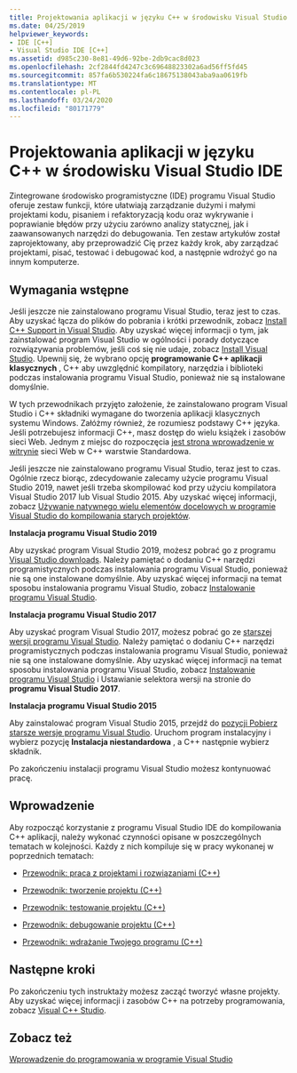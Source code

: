 ```yaml
---
title: Projektowania aplikacji w języku C++ w środowisku Visual Studio IDE
ms.date: 04/25/2019
helpviewer_keywords:
- IDE [C++]
- Visual Studio IDE [C++]
ms.assetid: d985c230-8e81-49d6-92be-2db9cac8d023
ms.openlocfilehash: 2cf2844fd4247c3c69648823302a6ad56ff5fd45
ms.sourcegitcommit: 857fa6b530224fa6c18675138043aba9aa0619fb
ms.translationtype: MT
ms.contentlocale: pl-PL
ms.lasthandoff: 03/24/2020
ms.locfileid: "80171779"
---
```

# <a name="using-the-visual-studio-ide-for-c-desktop-development"></a>Projektowania aplikacji w języku C++ w środowisku Visual Studio IDE

Zintegrowane środowisko programistyczne (IDE) programu Visual Studio oferuje zestaw funkcji, które ułatwiają zarządzanie dużymi i małymi projektami kodu, pisaniem i refaktoryzacją kodu oraz wykrywanie i poprawianie błędów przy użyciu zarówno analizy statycznej, jak i zaawansowanych narzędzi do debugowania. Ten zestaw artykułów został zaprojektowany, aby przeprowadzić Cię przez każdy krok, aby zarządzać projektami, pisać, testować i debugować kod, a następnie wdrożyć go na innym komputerze.

## <a name="prerequisites"></a>Wymagania wstępne

Jeśli jeszcze nie zainstalowano programu Visual Studio, teraz jest to czas. Aby uzyskać łącza do plików do pobrania i krótki przewodnik, zobacz [Install C++ Support in Visual Studio](../build/vscpp-step-0-installation.md). Aby uzyskać więcej informacji o tym, jak zainstalować program Visual Studio w ogólności i porady dotyczące rozwiązywania problemów, jeśli coś się nie udaje, zobacz [Install Visual Studio](/visualstudio/install/install-visual-studio). Upewnij się, że wybrano opcję **programowanie C++ aplikacji klasycznych** , C++ aby uwzględnić kompilatory, narzędzia i biblioteki podczas instalowania programu Visual Studio, ponieważ nie są instalowane domyślnie.

W tych przewodnikach przyjęto założenie, że zainstalowano program Visual Studio i C++ składniki wymagane do tworzenia aplikacji klasycznych systemu Windows. Załóżmy również, że rozumiesz podstawy C++ języka. Jeśli potrzebujesz informacji C++, masz dostęp do wielu książek i zasobów sieci Web. Jednym z miejsc do rozpoczęcia [jest strona wprowadzenie w witrynie](https://isocpp.org/get-started) sieci Web w C++ warstwie Standardowa.

Jeśli jeszcze nie zainstalowano programu Visual Studio, teraz jest to czas. Ogólnie rzecz biorąc, zdecydowanie zalecamy użycie programu Visual Studio 2019, nawet jeśli trzeba skompilować kod przy użyciu kompilatora Visual Studio 2017 lub Visual Studio 2015. Aby uzyskać więcej informacji, zobacz [Używanie natywnego wielu elementów docelowych w programie Visual Studio do kompilowania starych projektów](../porting/use-native-multi-targeting.md).

**Instalacja programu Visual Studio 2019**

Aby uzyskać program Visual Studio 2019, możesz pobrać go z programu [Visual Studio downloads](https://www.visualstudio.com/downloads/). Należy pamiętać o dodaniu C++ narzędzi programistycznych podczas instalowania programu Visual Studio, ponieważ nie są one instalowane domyślnie. Aby uzyskać więcej informacji na temat sposobu instalowania programu Visual Studio, zobacz [Instalowanie programu Visual Studio](/visualstudio/install/install-visual-studio).

**Instalacja programu Visual Studio 2017**

Aby uzyskać program Visual Studio 2017, możesz pobrać go ze [starszej wersji programu Visual Studio](https://www.visualstudio.com/vs/older-downloads/). Należy pamiętać o dodaniu C++ narzędzi programistycznych podczas instalowania programu Visual Studio, ponieważ nie są one instalowane domyślnie. Aby uzyskać więcej informacji na temat sposobu instalowania programu Visual Studio, zobacz [Instalowanie programu Visual Studio](/visualstudio/install/install-visual-studio) i Ustawianie selektora wersji na stronie do **programu Visual Studio 2017**.

**Instalacja programu Visual Studio 2015**

Aby zainstalować program Visual Studio 2015, przejdź do [pozycji Pobierz starsze wersje programu Visual Studio](https://www.visualstudio.com/vs/older-downloads/). Uruchom program instalacyjny i wybierz pozycję **Instalacja niestandardowa** , a C++ następnie wybierz składnik.

Po zakończeniu instalacji programu Visual Studio możesz kontynuować pracę.

## <a name="get-started"></a>Wprowadzenie

Aby rozpocząć korzystanie z programu Visual Studio IDE do kompilowania C++ aplikacji, należy wykonać czynności opisane w poszczególnych tematach w kolejności. Każdy z nich kompiluje się w pracy wykonanej w poprzednich tematach:

- [Przewodnik: praca z projektami i rozwiązaniami (C++)](walkthrough-working-with-projects-and-solutions-cpp.md)

- [Przewodnik: tworzenie projektu (C++)](walkthrough-building-a-project-cpp.md)

- [Przewodnik: testowanie projektu (C++)](walkthrough-testing-a-project-cpp.md)

- [Przewodnik: debugowanie projektu (C++)](walkthrough-debugging-a-project-cpp.md)

- [Przewodnik: wdrażanie Twojego programu (C++)](walkthrough-deploying-your-program-cpp.md)

## <a name="next-steps"></a>Następne kroki

Po zakończeniu tych instruktaży możesz zacząć tworzyć własne projekty. Aby uzyskać więcej informacji i zasobów C++ na potrzeby programowania, zobacz [Visual C++ Studio](../overview/visual-cpp-in-visual-studio.md).

## <a name="see-also"></a>Zobacz też

[Wprowadzenie do programowania w programie Visual Studio](/visualstudio/ide/get-started-developing-with-visual-studio)
